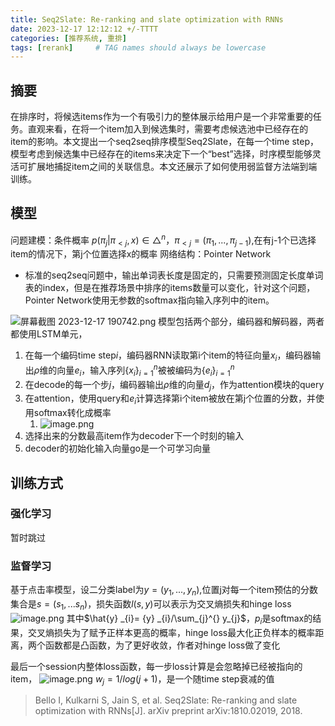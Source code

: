 ```yaml
---
title: Seq2Slate: Re-ranking and slate optimization with RNNs
date: 2023-12-17 12:12:12 +/-TTTT
categories: [推荐系统, 重排]
tags: [rerank]     # TAG names should always be lowercase
---
```


## 摘要
在排序时，将候选items作为一个有吸引力的整体展示给用户是一个非常重要的任务。直观来看，在将一个item加入到候选集时，需要考虑候选池中已经存在的item的影响。本文提出一个seq2seq排序模型Seq2Slate，在每一个time step，模型考虑到候选集中已经存在的items来决定下一个“best”选择，时序模型能够灵活可扩展地捕捉item之间的关联信息。本文还展示了如何使用弱监督方法端到端训练。
## 模型
 问题建模：条件概率
$p(\pi _{j}|\pi _{<j},x)\in \bigtriangleup ^{n} ，\pi _{<j}=(\pi _{1},...,\pi _{j-1})$,在有j-1个已选择item的情况下，第j个位置选择x的概率
网络结构：Pointer Network

- 标准的seq2seq问题中，输出单词表长度是固定的，只需要预测固定长度单词表的index，但是在推荐场景中排序的items数量可以变化，针对这个问题，Pointer Network使用无参数的softmax指向输入序列中的item。

![屏幕截图 2023-12-17 190742.png](https://cdn.nlark.com/yuque/0/2023/png/29807851/1702811286318-4c75f2c4-18dd-4cf9-871d-4ef7559093b7.png#averageHue=%23f4f0f0&clientId=u09791ed2-f3a9-4&from=ui&height=263&id=u204f7115&originHeight=424&originWidth=865&originalType=binary&ratio=1.5&rotation=0&showTitle=false&size=24436&status=done&style=none&taskId=u72a0d28e-2869-472e-a3b8-1eadd9529dd&title=&width=537)
模型包括两个部分，编码器和解码器，两者都使用LSTM单元，

1. 在每一个编码time step$i$，编码器RNN读取第i个item的特征向量$x_{i}$，编码器输出$\rho$维的向量$e_{i}$，输入序列$\left \{ x_{i}  \right \} _{i=1}^{n}$被被编码为$\left \{ e_{i}  \right \} _{i=1}^{n}$
2. 在decode的每一个步$j$，编码器输出$\rho$维的向量$d_{j}$，作为attention模块的query
3. 在attention，使用query和$e_{i}$计算选择第i个item被放在第j个位置的分数，并使用softmax转化成概率
   1. ![image.png](https://cdn.nlark.com/yuque/0/2023/png/29807851/1702821689965-6d7fd758-7a71-41b3-8360-991442b68e84.png#averageHue=%23fdfbfa&clientId=u09791ed2-f3a9-4&from=paste&height=77&id=uc38bbb67&originHeight=115&originWidth=502&originalType=binary&ratio=1.5&rotation=0&showTitle=false&size=15678&status=done&style=none&taskId=uec624a4a-190f-4e3c-b1fc-33788ede654&title=&width=334.6666666666667)
4. 选择出来的分数最高item作为decoder下一个时刻的输入
5. decoder的初始化输入向量go是一个可学习向量
## 训练方式
### 强化学习
暂时跳过
### 监督学习
基于点击率模型，设二分类label为$y=(y_{1},...,y_{n})$,位置j对每一个item预估的分数集合是$s=(s_{1},...s_{n}  )$，损失函数$l(s,y)$可以表示为交叉熵损失和hinge loss
![image.png](https://cdn.nlark.com/yuque/0/2023/png/29807851/1702824265372-bdfb70e5-8f38-4282-944a-3bf68b434c4c.png#averageHue=%23fcfbfa&clientId=u09791ed2-f3a9-4&from=paste&height=77&id=uda919f64&originHeight=115&originWidth=465&originalType=binary&ratio=1.5&rotation=0&showTitle=false&size=14042&status=done&style=none&taskId=u000da869-72db-422e-8db3-f958a62991d&title=&width=310)
其中$\hat{y} _{i}= {y} _{i}/\sum_{j}^{} y_{j}$，$p_{i}$是softmax的结果，交叉熵损失为了赋予正样本更高的概率，hinge loss最大化正负样本的概率距离，两个函数都是凸函数，为了更好收敛，作者对hinge loss做了变化


最后一个session内整体loss函数，每一步loss计算是会忽略掉已经被指向的item，
![image.png](https://cdn.nlark.com/yuque/0/2023/png/29807851/1702825325875-e6745900-026c-4396-8809-aecae8c94786.png#averageHue=%23fdfcfb&clientId=u68deaf3f-d812-4&from=paste&height=61&id=u729ec0e4&originHeight=91&originWidth=336&originalType=binary&ratio=1.5&rotation=0&showTitle=false&size=6230&status=done&style=none&taskId=uc3cb012c-0bfe-4443-a882-dd2b328bcc3&title=&width=224)
$w_{j}= 1/log(j+1)$，是一个随time step衰减的值

> Bello I, Kulkarni S, Jain S, et al. Seq2Slate: Re-ranking and slate optimization with RNNs[J]. arXiv preprint arXiv:1810.02019, 2018.




